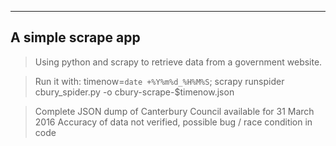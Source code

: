 ----
## A simple scrape app

> Using python and scrapy to retrieve data from a government website.

> Run it with: timenow=`date +%Y%m%d_%H%M%S`;
               scrapy runspider cbury_spider.py -o cbury-scrape-$timenow.json

> Complete JSON dump of Canterbury Council available for 31 March 2016
> Accuracy of data not verified, possible bug / race condition in code
